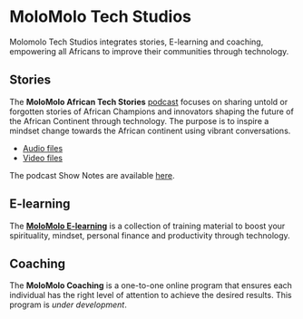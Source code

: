 # MoloMolo Tech Studios
Molomolo Tech Studios integrates stories, E-learning and coaching, empowering all Africans to improve their communities through technology.

## Stories
The **MoloMolo African Tech Stories** [podcast](/Podcast) focuses on sharing untold or forgotten stories of African Champions and innovators shaping the future of the African Continent through technology. The purpose is to inspire a mindset change towards the African continent using vibrant conversations.
- [Audio files](https://www.buzzsprout.com/2299147)
- [Video files](https://www.youtube.com/watch?v=RGDExjeXuwU&list=PL8LbkzxYajXzZBCDydKKqIjp-QHqPTMGg)

The podcast Show Notes are available [here](/Podcast/ShowNotes).

## E-learning
The **[MoloMolo E-learning](/E-Learning)** is a collection of training material to boost your spirituality, mindset, personal finance and productivity through technology.

## Coaching
The **MoloMolo Coaching** is a one-to-one online program that ensures each individual has the right level of attention to achieve the desired results. This program is *under development*.
